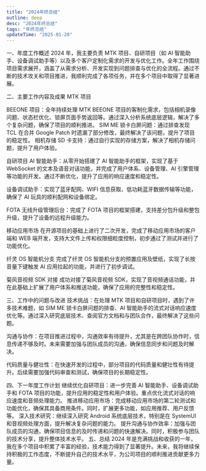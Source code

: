```yaml
---
title: "2024年终总结"
outline: deep
desc: "2024年终总结"
tags: "年终总结"
updateTime: "2025-01-20"
---
```


一、年度工作概述
2024 年，我主要负责 MTK 项目、自研项目（如 AI 智能助手、设备调试助手等）以及多个客户定制化需求的开发与优化工作。全年工作围绕项目需求展开，涵盖了从需求分析、开发实现到问题排查与优化的全流程。通过不断的技术攻关和项目推进，我顺利完成了各项任务，并在多个项目中取得了显著进展。

二、主要工作内容及成果
MTK 项目

BEEONE 项目：全年持续处理 MTK BEEONE 项目的客制化需求，包括相机录像问题、状态栏优化、锁屏页面手势返回等。通过深入分析系统底层逻辑，解决了多个复杂问题，确保了项目的顺利推进。
SIM ME 锁卡白屏问题：通过排查发现 TCL 在合并 Google Patch 时遗漏了部分修改，最终解决了该问题，提升了项目的稳定性。
相机存储 SD 卡支持：通过自行实现的存储方案，解决了相机存储问题，提升了用户体验。

自研项目
AI 智能助手：从零开始搭建了 AI 智能助手的框架，实现了基于 WebSocket 的文本及语音对话功能，并完成了用户体系、设备管理、AI 引擎管理等功能的开发。通过不断优化，提升了应用的响应速度和稳定性。

设备调试助手：实现了蓝牙配网、WIFI 信息获取、低功耗蓝牙数据传输等功能，确保了 AI 玩具的顺利配网和设备绑定。

FOTA 无线升级管理后台：完成了 FOTA 项目的框架搭建，支持差分包升级和整包升级，提升了设备的远程升级能力。

移动应用市场
在开源项目的基础上进行了二次开发，完成了移动应用市场的客户端和 WEB 端开发，支持大文件上传和权限细粒度控制，初步通过了测试并进行了功能优化。

纤灵 OS 智能机分支
完成了纤灵 OS 智能机分支的预置应用及壁纸，实现了长按音量下键触发 AI 应用拉起的功能，并进行了初步调试。

菊风音视频 SDK 对接
成功对接了菊风音视频 SDK，实现了音视频通话功能，并在此基础上扩展了用户体系和推送功能，确保了应用的完整性和稳定性。

三、工作中的问题与改进
技术挑战：在处理 MTK 项目和自研项目时，遇到了许多技术难题，如 SIM ME 锁卡白屏问题的排查、AI 智能助手的流式对话响应速度优化等。通过深入研究底层技术、查阅官方文档和与团队合作，最终解决了这些问题。

沟通与协作：在项目推进过程中，沟通效率有待提升，尤其是在跨团队协作时，信息传递不够及时。未来需要加强与团队成员的沟通，确保信息同步和问题及时解决。

代码质量与健壮性：在快速开发的过程中，部分项目的代码质量和健壮性有待提升。后续需要加强代码审查和测试，确保项目的长期稳定性。

四、下一年度工作计划
继续优化自研项目：进一步完善 AI 智能助手、设备调试助手和 FOTA 项目的功能，提升应用的稳定性和用户体验。重点优化流式对话的响应速度和音频处理能力。
推进移动应用市场：完成移动应用市场的第二轮测试和功能优化，确保其具备商用条件。同时，扩展更多功能，如应用推荐、用户反馈等。
深入技术研究：继续深入研究 Android 系统底层技术，特别是在 SystemUI 和音视频处理方面，提升解决复杂问题的能力。
提升沟通与协作效率：加强与团队成员的沟通，确保项目信息的及时传递和问题的快速解决。同时，积极参与团队的技术分享，提升整体技术水平。
五、总结
2024 年是充满挑战和收获的一年，我在多个项目中积累了丰富的经验，技术能力得到了显著提升。未来，我将继续保持积极的工作态度，不断提升自己的技术水平，为公司项目的顺利推进贡献更多力量。